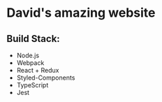 # David's amazing website

## Build Stack:
- Node.js
- Webpack
- React + Redux
- Styled-Components
- TypeScript
- Jest
